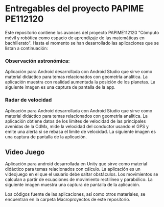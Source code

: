 # Entregables del proyecto PAPIME PE112120

Este repositorio contiene los avances del proyecto PAPIME112120 "Cómputo móvil y robótica como espacio de aprendizaje de las matemáticas en bachillerato".
Hasta el momento se han desarrollado las aplicaciones que se listan a continuación:

### Observación astronómica:
Aplicación para Android desarrollada con Android Studio que sirve como material didáctico para temas relacionados con geometría analítica. La aplicación muestra con realidad aumentada la posición de los planetas. La siguiente imagen es una captura de pantalla de la app. 

### Radar de velocidad
Aplicación para Android desarrollada con Android Studio que sirve como material didáctico para temas relacionados con geometría analítica. La aplicación obtiene datos de los límites de velocidad de las principales avenidas de la CdMx, mide la velocidad del conductor usando el GPS y emite una alerta si se rebasa el límite de velocidad. La siguiente imagen es una captura de pantalla de la aplicación. 

## Video Juego
Aplicación para android desarrollada en Unity que sirve como material didáctico para temas relacionados con cálculo. La aplicación es un videojuego en el que el usuario debe saltar obstáculos. Los movimientos se calculan a partir de ecuaciones de movimiento rectilíneo y parabólico. La siguiente imagen muestra una captura de pantalla de la aplicación.

Los códigos fuente de las aplicaciones, así como otros materiales, se encuentran en la carpeta Macroproyectos de este repositorio. 